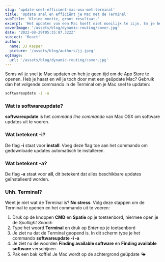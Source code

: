 ```yaml
---
slug: 'update-snel-efficient-mac-osx-met-terminal'
title: 'Update snel en efficiënt je Mac met de Terminal'
subTitle: 'Kleine moeite, groot resultaat.'
excerpt: 'Het updaten van een Mac hoeft niet moeilijk te zijn. En je hebt echt niet altijd de Apple Store nodig. Met één commando in jouw Terminal ben je weer helemaal up to date.'
coverImage: '/assets/blog/dynamic-routing/cover.jpg'
date: '2022-08-29T05:35:07.322Z'
subject: 'React'
author:
  name: JJ Kasper
  picture: '/assets/blog/authors/jj.jpeg'
ogImage:
  url: '/assets/blog/dynamic-routing/cover.jpg'
---
```


Soms wil je snel je Mac updaten en heb je geen tijd om de App Store te openen. Heb je haast en wil je toch door met een geüpdate Mac? Gebruik dan het volgende commando in de Terminal om je Mac snel te updaten:

```bash
softwareupdate -i -a
```

### Wat is softwareupdate?

**softwareupdate** is het _command line commando_ van Mac OSX om software updates uit te voeren.

### Wat betekent -i?

De flag **-i** staat voor **install**. Voeg deze flag toe aan het commando om gedownloade updates automatisch te installeren.

### Wat betekent -a?

De flag **-a** staat voor **all**, dit betekent dat alles beschikbare updates geïnstalleerd worden.

### Uhh. Terminal?

Weet je niet wat de Terminal is? **No stress**. Volg deze stappen om de Terminal te openen en het commando uit te voeren:

1. Druk op de knoppen **CMD** en **Spatie** op je toetsenbord, hiermee open je de _Spotlight Search_
2. Type het woord **Terminal** en druk op _Enter_ op je toetsenbord
3. Je ziet nu dat de Terminal geopend is. In dit scherm type je het commando **softwareupdate -i -a**
4. Je ziet nu de woorden **Finding available software** en **Finding available software** verschijnen
5. Pak een bak koffie! Je Mac wordt op de achtergrond geüpdate 🌤
